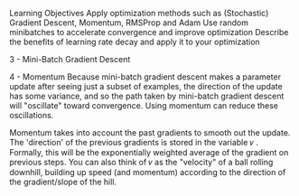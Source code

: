 Learning Objectives
Apply optimization methods such as (Stochastic) Gradient Descent, Momentum, RMSProp and Adam
Use random minibatches to accelerate convergence and improve optimization
Describe the benefits of learning rate decay and apply it to your optimization


3 - Mini-Batch Gradient Descent


4 - Momentum
Because mini-batch gradient descent makes a parameter update after seeing just a subset of examples, the direction of the update has some variance, and so the path taken by mini-batch gradient descent will "oscillate" toward convergence. Using momentum can reduce these oscillations.

Momentum takes into account the past gradients to smooth out the update. The 'direction' of the previous gradients is stored in the variable  𝑣 . Formally, this will be the exponentially weighted average of the gradient on previous steps. You can also think of  𝑣  as the "velocity" of a ball rolling downhill, building up speed (and momentum) according to the direction of the gradient/slope of the hill.